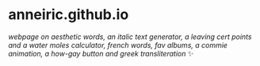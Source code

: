 # anneiric.github.io

_webpage on aesthetic words, an italic text generator, a leaving cert points and a water moles calculator, french words, fav albums, a commie animation, a how-gay button and greek transliteration_ :sparkles:
